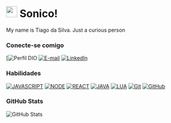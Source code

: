 <h1><img src="https://th.bing.com/th/id/R.5b2b0de485a03524ed5170c3999d3fb4?rik=IvDwc1Rzl2Ftfg&pid=ImgRaw&r=0" width="30"/> Sonico! </h1>

My name is Tiago da Silva. Just a curious person

### Conecte-se comigo
[![Perfil DIO](https://www.dio.me/users/tiagosilvasiqueira10)
[![E-mail](https://th.bing.com/th/id/R.f3573e06e00e04fd3c4730569e7883a6?rik=LU3YbZXbqaPAyw&riu=http%3a%2f%2fwww.fulltimefba.com%2fwp-content%2fuploads%2f2015%2f04%2femail.png&ehk=V5IHmkvxtxG0cLmkLWgHZIWnuK2R%2b%2b5UQukKyBVtAUo%3d&risl=&pid=ImgRaw&r=0)](tiagosilvasiqueira@gmail.com)
[![LinkedIn](https://th.bing.com/th/id/R.113edd03f10d21134113b474599d38a7?rik=PBCQAWA1gePBkA&riu=http%3a%2f%2fwww.pngall.com%2fwp-content%2fuploads%2f2016%2f07%2fLinkedin-Free-PNG-Image.png&ehk=tAyYOyIKWYfoYIBBl2phACgoIgiu1ABxtDec0o%2f1nUQ%3d&risl=&pid=ImgRaw&r=0)](https://www.linkedin.com/in/tiago-silva-2a9394217/)


### Habilidades
[![JAVASCRIPT](https://th.bing.com/th/id/OIP.DN7ToydkJZEdVaJVK_NhvwHaHa?pid=ImgDet&rs=1)](https://docs.github.com/)
[![NODE](https://th.bing.com/th/id/OIP.Ifk0e9x1YMeQEXwy8hqezwHaFe?pid=ImgDet&rs=1)](https://docs.github.com/)
[![REACT](https://th.bing.com/th/id/OIP.dJTqBQy3mMnMdI8klN_kHAHaGT?pid=ImgDet&rs=1)](https://docs.github.com/)
[![JAVA](https://www.pngall.com/wp-content/uploads/2016/05/Java-PNG-Clipart.png)](https://docs.github.com/)
[![LUA](https://th.bing.com/th/id/OIP.fz0_AIzLbVlj1NpOLOqY8QHaHa?pid=ImgDet&rs=1)](https://docs.github.com/)
[![Git](https://img.shields.io/badge/Git-000?style=for-the-badge&logo=git&logoColor=E94D5F)](https://git-scm.com/doc) 
[![GitHub](https://img.shields.io/badge/GitHub-000?style=for-the-badge&logo=github&logoColor=30A3DC)](https://docs.github.com/)

### GitHub Stats
![GitHub Stats](https://camo.githubusercontent.com/43823cc612b62f8d2df7dbc9f7adb944a09a3906ebe2569b34e1b9a4926c389a/68747470733a2f2f6769746875622d726561646d652d73746174732e76657263656c2e6170702f6170693f757365726e616d653d6d65786572696361267468656d653d766973696f6e2d667269656e646c792d6461726b2673686f775f69636f6e733d74727565)
